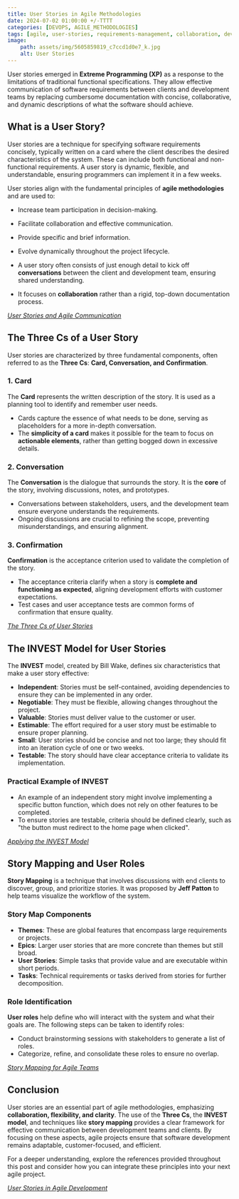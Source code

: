 ```yaml
---
title: User Stories in Agile Methodologies 
date: 2024-07-02 01:00:00 +/-TTTT
categories: [DEVOPS, AGILE_METHODOLOGIES]
tags: [agile, user-stories, requirements-management, collaboration, devops]
image:
    path: assets/img/5605859819_c7ccd1d0e7_k.jpg
    alt: User Stories
---
```


User stories emerged in **Extreme Programming (XP)** as a response to the limitations of traditional functional specifications. They allow effective communication of software requirements between clients and development teams by replacing cumbersome documentation with concise, collaborative, and dynamic descriptions of what the software should achieve.

## What is a User Story?

User stories are a technique for specifying software requirements concisely, typically written on a card where the client describes the desired characteristics of the system. These can include both functional and non-functional requirements. A user story is dynamic, flexible, and understandable, ensuring programmers can implement it in a few weeks.

User stories align with the fundamental principles of **agile methodologies** and are used to:

- Increase team participation in decision-making.
- Facilitate collaboration and effective communication.
- Provide specific and brief information.
- Evolve dynamically throughout the project lifecycle.

- A user story often consists of just enough detail to kick off **conversations** between the client and development team, ensuring shared understanding.
- It focuses on **collaboration** rather than a rigid, top-down documentation process.

*[User Stories and Agile Communication](https://www.agilealliance.org/glossary/user-stories/)*

## The Three Cs of a User Story

User stories are characterized by three fundamental components, often referred to as the **Three Cs**: **Card, Conversation, and Confirmation**.

### 1. Card
The **Card** represents the written description of the story. It is used as a planning tool to identify and remember user needs.

- Cards capture the essence of what needs to be done, serving as placeholders for a more in-depth conversation.
- The **simplicity of a card** makes it possible for the team to focus on **actionable elements**, rather than getting bogged down in excessive details.

### 2. Conversation
The **Conversation** is the dialogue that surrounds the story. It is the **core** of the story, involving discussions, notes, and prototypes.

- Conversations between stakeholders, users, and the development team ensure everyone understands the requirements.
- Ongoing discussions are crucial to refining the scope, preventing misunderstandings, and ensuring alignment.

### 3. Confirmation
**Confirmation** is the acceptance criterion used to validate the completion of the story.

- The acceptance criteria clarify when a story is **complete and functioning as expected**, aligning development efforts with customer expectations.
- Test cases and user acceptance tests are common forms of confirmation that ensure quality.

*[The Three Cs of User Stories](https://www.agilealliance.org/glossary/three-cs/)*

## The INVEST Model for User Stories

The **INVEST** model, created by Bill Wake, defines six characteristics that make a user story effective:

- **Independent**: Stories must be self-contained, avoiding dependencies to ensure they can be implemented in any order.
- **Negotiable**: They must be flexible, allowing changes throughout the project.
- **Valuable**: Stories must deliver value to the customer or user.
- **Estimable**: The effort required for a user story must be estimable to ensure proper planning.
- **Small**: User stories should be concise and not too large; they should fit into an iteration cycle of one or two weeks.
- **Testable**: The story should have clear acceptance criteria to validate its implementation.

### Practical Example of INVEST

- An example of an independent story might involve implementing a specific button function, which does not rely on other features to be completed.
- To ensure stories are testable, criteria should be defined clearly, such as "the button must redirect to the home page when clicked".

*[Applying the INVEST Model](https://www.agilealliance.org/glossary/invest/)*

## Story Mapping and User Roles

**Story Mapping** is a technique that involves discussions with end clients to discover, group, and prioritize stories. It was proposed by **Jeff Patton** to help teams visualize the workflow of the system.

### Story Map Components

- **Themes**: These are global features that encompass large requirements or projects.
- **Epics**: Larger user stories that are more concrete than themes but still broad.
- **User Stories**: Simple tasks that provide value and are executable within short periods.
- **Tasks**: Technical requirements or tasks derived from stories for further decomposition.

### Role Identification

**User roles** help define who will interact with the system and what their goals are. The following steps can be taken to identify roles:

- Conduct brainstorming sessions with stakeholders to generate a list of roles.
- Categorize, refine, and consolidate these roles to ensure no overlap.

*[Story Mapping for Agile Teams](https://www.agilealliance.org/glossary/story-mapping/)*

## Conclusion

User stories are an essential part of agile methodologies, emphasizing **collaboration, flexibility, and clarity**. The use of the **Three Cs**, the **INVEST model**, and techniques like **story mapping** provides a clear framework for effective communication between development teams and clients. By focusing on these aspects, agile projects ensure that software development remains adaptable, customer-focused, and efficient.

For a deeper understanding, explore the references provided throughout this post and consider how you can integrate these principles into your next agile project.

*[User Stories in Agile Development](https://www.agilealliance.org/glossary/user-story-template/)*
